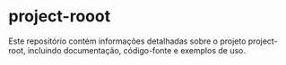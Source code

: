 # project-rooot
Este repositório contém informações detalhadas sobre o projeto project-root, incluindo documentação, código-fonte e exemplos de uso.
